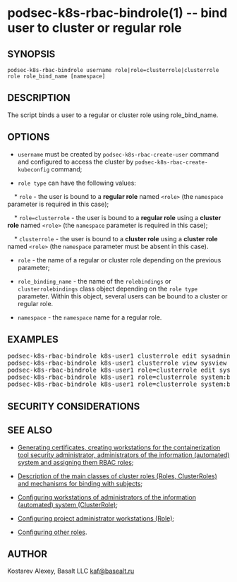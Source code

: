 podsec-k8s-rbac-bindrole(1) -- bind user to cluster or regular role
==================================

## SYNOPSIS

`podsec-k8s-rbac-bindrole username role|role=clusterrole|clusterrole role role_bind_name [namespace]`

## DESCRIPTION

The script binds a user to a regular or cluster role using role_bind_name.

## OPTIONS

- `username` must be created by `podsec-k8s-rbac-create-user` command and configured to access the cluster by `podsec-k8s-rbac-create-kubeconfig` command;

- `role type` can have the following values:

&nbsp;&nbsp;&nbsp;&nbsp;* `role` - the user is bound to a **regular role** named `<role>` (the `namespace` parameter is required in this case);

&nbsp;&nbsp;&nbsp;&nbsp;* `role=clusterrole` - the user is bound to a **regular role** using a **cluster role** named `<role>` (the `namespace` parameter is required in this case);

&nbsp;&nbsp;&nbsp;&nbsp;* `clusterrole` - the user is bound to a **cluster role** using a **cluster role** named `<role>` (the `namespace` parameter must be absent in this case).

- `role` - the name of a regular or cluster role depending on the previous parameter;

- `role_binding_name` - the name of the `rolebindings` or `clusterrolebindings` class object depending on the `role type` parameter. Within this object, several users can be bound to a cluster or regular role.

- `namespace` - the `namespace` name for a regular role.

## EXAMPLES

<pre>
podsec-k8s-rbac-bindrole k8s-user1 clusterrole edit sysadmin
podsec-k8s-rbac-bindrole k8s-user1 clusterrole view sysview
podsec-k8s-rbac-bindrole k8s-user1 role=clusterrole edit sysadmin default
podsec-k8s-rbac-bindrole k8s-user1 role=clusterrole system:basic-user basic-user default
podsec-k8s-rbac-bindrole k8s-user1 role=clusterrole system:basic-user basic-user smf
</pre>

## SECURITY CONSIDERATIONS

## SEE ALSO

- [Generating certificates, creating workstations for the containerization tool security administrator, administrators of the information (automated) system and assigning them RBAC roles](https://github.com/alt-cloud/podsec/blob/master/k8s/RBAC/addUser/README.md);

- [Description of the main classes of cluster roles (Roles, ClusterRoles) and mechanisms for binding with subjects](https://github.com/alt-cloud/podsec/blob/master/k8s/RBAC/addUser/rolesDescribe.md);

- [Configuring workstations of administrators of the information (automated) system (ClusterRole)](https://github.com/alt-cloud/podsec/blob/master/k8s/RBAC/addUser/clusterroleBinding.md);

- [Configuring project administrator workstations (Role)](https://github.com/alt-cloud/podsec/blob/master/k8s/RBAC/addUser/clusterroleBinding.md);

- [Configuring other roles](https://github.com/alt-cloud/podsec/blob/master/k8s/RBAC/addUser/clusterroleBinding.md).

## AUTHOR

Kostarev Alexey, Basalt LLC
kaf@basealt.ru
